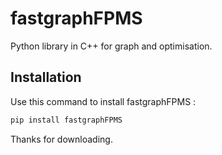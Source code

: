 # fastgraphFPMS

Python library in C++ for graph and optimisation.

## Installation

Use this command to install fastgraphFPMS :

```bash
pip install fastgraphFPMS
```

Thanks for downloading.